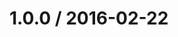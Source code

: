 <!--remark setext-->

<!--lint disable no-multiple-toplevel-headings-->

1.0.0 / 2016-02-22
==================
